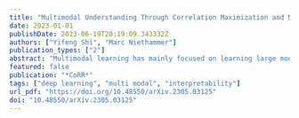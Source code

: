 ```yaml
---
title: "Multimodal Understanding Through Correlation Maximization and Minimization"
date: 2023-01-01
publishDate: 2023-06-19T20:19:09.343332Z
authors: ["Yifeng Shi", "Marc Niethammer"]
publication_types: ["2"]
abstract: "Multimodal learning has mainly focused on learning large models on, and fusing feature representations from, different modalities for better performances on downstream tasks. In this work, we take a detour from this trend and study the intrinsic nature of multimodal data by asking the following questions: 1) Can we learn more structured latent representations of general multimodal data?; and 2) can we intuitively understand, both mathematically and visually, what the latent representations capture? To answer 1), we propose a general and lightweight framework, Multimodal Understanding Through Correlation Maximization and Minimization (MUCMM), that can be incorporated into any large pre-trained network. MUCMM learns both the common and individual representations. The common representations capture what is common between the modalities; the individual representations capture the unique aspect of the modalities. To answer 2), we propose novel scores that summarize the learned common and individual structures and visualize the score gradients with respect to the input, visually discerning what the different representations capture. We further provide mathematical intuitions of the computed gradients in a linear setting, and demonstrate the effectiveness of our approach through a variety of experiments."
featured: false
publication: "*CoRR*"
tags: ["deep learning", "multi modal", "interpretability"]
url_pdf: "https://doi.org/10.48550/arXiv.2305.03125"
doi: "10.48550/arXiv.2305.03125"
---
```


